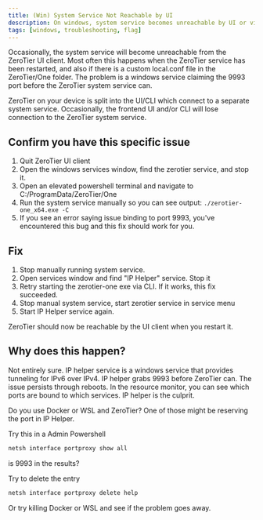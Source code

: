 ```yaml
---
title: (Win) System Service Not Reachable by UI
description: On windows, system service becomes unreachable by UI or via API. This is a known issue and how to work around it.
tags: [windows, troubleshooting, flag]
---
```


Occasionally, the system service will become unreachable from the ZeroTier UI client. Most often this happens when the ZeroTier service has been restarted, and also if there is a custom local.conf file in the ZeroTier/One folder. The problem is a windows service claiming the 9993 port before the ZeroTier system service can.

ZeroTier on your device is split into the UI/CLI which connect to a separate system service. Occasionally, the frontend UI and/or CLI will lose connection to the ZeroTier system service.

## Confirm you have this specific issue

1. Quit ZeroTier UI client
2. Open the windows services window, find the zerotier service, and stop it.
3. Open an elevated powershell terminal and navigate to C:/ProgramData/ZeroTier/One
4. Run the system service manually so you can see output: `./zerotier-one_x64.exe -C`
5. If you see an error saying issue binding to port 9993, you've encountered this bug and this fix should work for you.

## Fix

1. Stop manually running system service.
2. Open services window and find "IP Helper" service. Stop it
3. Retry starting the zerotier-one exe via CLI. If it works, this fix succeeded.
4. Stop manual system service, start zerotier service in service menu
5. Start IP Helper service again.

ZeroTier should now be reachable by the UI client when you restart it.

## Why does this happen?

Not entirely sure. IP helper service is a windows service that provides tunneling for IPv6 over IPv4. IP helper grabs 9993 before ZeroTier can. The issue persists through reboots. In the resource monitor, you can see which ports are bound to which services. IP helper is the culprit.

Do you use Docker or WSL and ZeroTier? One of those might be reserving the port in IP Helper.

Try this in a Admin Powershell

```sh
netsh interface portproxy show all
```

is 9993 in the results?

Try to delete the entry

```sh
netsh interface portproxy delete help
```

Or try killing Docker or WSL and see if the problem goes away.
